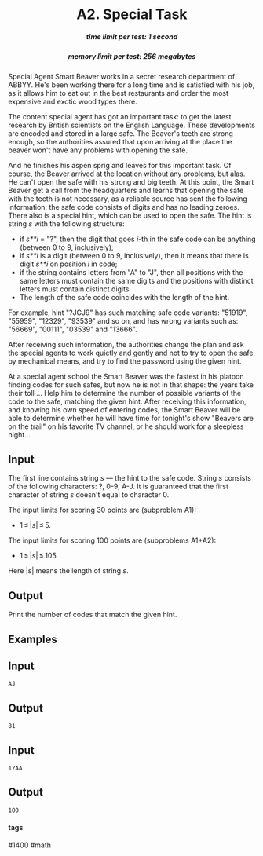 <h1 style='text-align: center;'> A2. Special Task</h1>

<h5 style='text-align: center;'>time limit per test: 1 second</h5>
<h5 style='text-align: center;'>memory limit per test: 256 megabytes</h5>

Special Agent Smart Beaver works in a secret research department of ABBYY. He's been working there for a long time and is satisfied with his job, as it allows him to eat out in the best restaurants and order the most expensive and exotic wood types there. 

The content special agent has got an important task: to get the latest research by British scientists on the English Language. These developments are encoded and stored in a large safe. The Beaver's teeth are strong enough, so the authorities assured that upon arriving at the place the beaver won't have any problems with opening the safe.

And he finishes his aspen sprig and leaves for this important task. Of course, the Beaver arrived at the location without any problems, but alas. He can't open the safe with his strong and big teeth. At this point, the Smart Beaver get a call from the headquarters and learns that opening the safe with the teeth is not necessary, as a reliable source has sent the following information: the safe code consists of digits and has no leading zeroes. There also is a special hint, which can be used to open the safe. The hint is string *s* with the following structure:

* if *s**i* = "?", then the digit that goes *i*-th in the safe code can be anything (between 0 to 9, inclusively);
* if *s**i* is a digit (between 0 to 9, inclusively), then it means that there is digit *s**i* on position *i* in code;
* if the string contains letters from "A" to "J", then all positions with the same letters must contain the same digits and the positions with distinct letters must contain distinct digits.
* The length of the safe code coincides with the length of the hint.

For example, hint "?JGJ9" has such matching safe code variants: "51919", "55959", "12329", "93539" and so on, and has wrong variants such as: "56669", "00111", "03539" and "13666".

After receiving such information, the authorities change the plan and ask the special agents to work quietly and gently and not to try to open the safe by mechanical means, and try to find the password using the given hint.

At a special agent school the Smart Beaver was the fastest in his platoon finding codes for such safes, but now he is not in that shape: the years take their toll ... Help him to determine the number of possible variants of the code to the safe, matching the given hint. After receiving this information, and knowing his own speed of entering codes, the Smart Beaver will be able to determine whether he will have time for tonight's show "Beavers are on the trail" on his favorite TV channel, or he should work for a sleepless night...

## Input

The first line contains string *s* — the hint to the safe code. String *s* consists of the following characters: ?, 0-9, A-J. It is guaranteed that the first character of string *s* doesn't equal to character 0.

The input limits for scoring 30 points are (subproblem A1): 

* 1 ≤ |*s*| ≤ 5.

The input limits for scoring 100 points are (subproblems A1+A2): 

* 1 ≤ |*s*| ≤ 105.

Here |*s*| means the length of string *s*.

## Output

Print the number of codes that match the given hint.

## Examples

## Input


```
AJ  

```
## Output


```
81  

```
## Input


```
1?AA  

```
## Output


```
100  

```


#### tags 

#1400 #math 